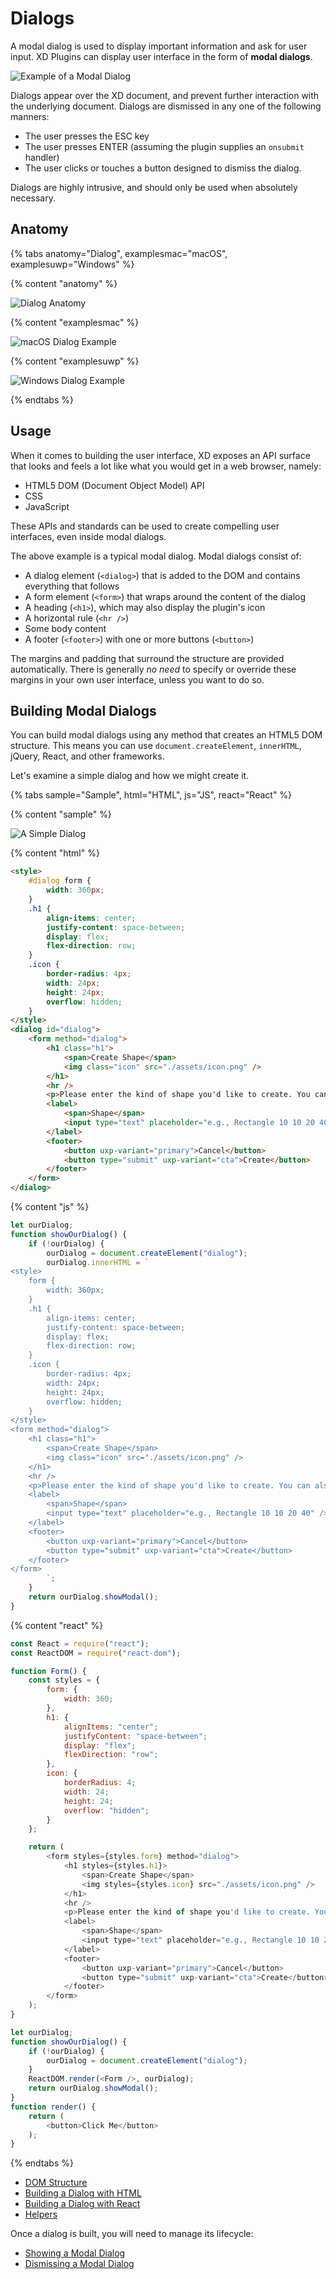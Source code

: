 # Dialogs

A modal dialog is used to display important information and ask for user input. XD Plugins can display user interface in the form of **modal dialogs**.

![Example of a Modal Dialog](./assets/dialog.png)

Dialogs appear over the XD document, and prevent further interaction with the underlying document. Dialogs are dismissed in any one of the following manners:

* The user presses the ESC key
* The user presses ENTER (assuming the plugin supplies an `onsubmit` handler)
* The user clicks or touches a button designed to dismiss the dialog.

Dialogs are highly intrusive, and should only be used when absolutely necessary.

## Anatomy

{% tabs anatomy="Dialog", examplesmac="macOS", examplesuwp="Windows" %}

{% content "anatomy" %}

![Dialog Anatomy](./assets/dialog-anatomy.png)

{% content "examplesmac" %}

![macOS Dialog Example](./assets/Example%20About%20Dialog.png)

{% content "examplesuwp" %}

![Windows Dialog Example](./assets/Example%20About%20Dialog%20on%20UWP.png)

{% endtabs %}

## Usage

When it comes to building the user interface, XD exposes an API surface that looks and feels a lot like what you would get in a web browser, namely:

* HTML5 DOM (Document Object Model) API
* CSS
* JavaScript

These APIs and standards can be used to create compelling user interfaces, even inside modal dialogs.

The above example is a typical modal dialog. Modal dialogs consist of:

* A dialog element (`<dialog>`) that is added to the DOM and contains everything that follows
* A form element (`<form>`) that wraps around the content of the dialog
* A heading (`<h1>`), which may also display the plugin's icon
* A horizontal rule (`<hr />`)
* Some body content
* A footer (`<footer>`) with one or more buttons (`<button>`)

The margins and padding that surround the structure are provided automatically. There is generally _no need_ to specify or override these margins in your own user interface, unless you want to do so.

## Building Modal Dialogs

You can build modal dialogs using any method that creates an HTML5 DOM structure. This means you can use `document.createElement`, `innerHTML`, jQuery, React, and other frameworks.

Let's examine a simple dialog and how we might create it.

{% tabs sample="Sample", html="HTML", js="JS", react="React" %}

{% content "sample" %}

![A Simple Dialog](./assets/dialog.png)

{% content "html" %}

```html
<style>
    #dialog form {
        width: 360px;
    }
    .h1 {
        align-items: center;
        justify-content: space-between;
        display: flex;
        flex-direction: row;
    }
    .icon {
        border-radius: 4px;
        width: 24px;
        height: 24px;
        overflow: hidden;
    }
</style>
<dialog id="dialog">
    <form method="dialog">
        <h1 class="h1">
            <span>Create Shape</span>
            <img class="icon" src="./assets/icon.png" />
        </h1>
        <hr />
        <p>Please enter the kind of shape you'd like to create. You can also include additional options by separating them with spaces.</p>
        <label>
            <span>Shape</span>
            <input type="text" placeholder="e.g., Rectangle 10 10 20 40" />
        </label>
        <footer>
            <button uxp-variant="primary">Cancel</button>
            <button type="submit" uxp-variant="cta">Create</button>
        </footer>
    </form>
</dialog>
```

{% content "js" %}

```js
let ourDialog;
function showOurDialog() {
    if (!ourDialog) {
        ourDialog = document.createElement("dialog");
        ourDialog.innerHTML = `
<style>
    form {
        width: 360px;
    }
    .h1 {
        align-items: center;
        justify-content: space-between;
        display: flex;
        flex-direction: row;
    }
    .icon {
        border-radius: 4px;
        width: 24px;
        height: 24px;
        overflow: hidden;
    }
</style>
<form method="dialog">
    <h1 class="h1">
        <span>Create Shape</span>
        <img class="icon" src="./assets/icon.png" />
    </h1>
    <hr />
    <p>Please enter the kind of shape you'd like to create. You can also include additional options by separating them with spaces.</p>
    <label>
        <span>Shape</span>
        <input type="text" placeholder="e.g., Rectangle 10 10 20 40" />
    </label>
    <footer>
        <button uxp-variant="primary">Cancel</button>
        <button type="submit" uxp-variant="cta">Create</button>
    </footer>
</form>
        `;
    }
    return ourDialog.showModal();
}
```

{% content "react" %}

```js
const React = require("react");
const ReactDOM = require("react-dom");

function Form() {
    const styles = {
        form: {
            width: 360;
        },
        h1: {
            alignItems: "center";
            justifyContent: "space-between";
            display: "flex";
            flexDirection: "row";
        },
        icon: {
            borderRadius: 4;
            width: 24;
            height: 24;
            overflow: "hidden";
        }
    };

    return (
        <form styles={styles.form} method="dialog">
            <h1 styles={styles.h1}>
                <span>Create Shape</span>
                <img styles={styles.icon} src="./assets/icon.png" />
            </h1>
            <hr />
            <p>Please enter the kind of shape you'd like to create. You can also include additional options by separating them with spaces.</p>
            <label>
                <span>Shape</span>
                <input type="text" placeholder="e.g., Rectangle 10 10 20 40" />
            </label>
            <footer>
                <button uxp-variant="primary">Cancel</button>
                <button type="submit" uxp-variant="cta">Create</button>
            </footer>
        </form>
    );
}

let ourDialog;
function showOurDialog() {
    if (!ourDialog) {
        ourDialog = document.createElement("dialog");
    }
    ReactDOM.render(<Form />, ourDialog);
    return ourDialog.showModal();
}
function render() {
    return (
        <button>Click Me</button>
    );
}
```

{% endtabs %}


* [DOM Structure](./dialogs/dom-structure.md)
* [Building a Dialog with HTML](./dialogs/building-dialog-with-html.md)
* [Building a Dialog with React](./dialogs/building-dialog-with-react.md)
* [Helpers](./dialogs/helpers.md)

Once a dialog is built, you will need to manage its lifecycle:

* [Showing a Modal Dialog](./dialogs/showing.md)
* [Dismissing a Modal Dialog](./dialogs.dismissal.md)
